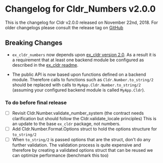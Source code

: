 # Changelog for Cldr_Numbers v2.0.0

This is the changelog for Cldr v2.0.0 released on November 22nd, 2018.  For older changelogs please consult the release tag on [GitHub](https://github.com/kipcole9/cldr_numbers/tags)

## Breaking Changes

* `ex_cldr_numbers` now depends upon [ex_cldr version 2.0](https://hex.pm/packages/ex_cldr/2.0.0).  As a result it is a requirement that at least one backend module be configured as described in the [ex_cldr readme](https://hexdocs.pm/ex_cldr/2.0.0/readme.html#configuration).

* The public API is now based upon functions defined on a backend module. Therefore calls to functions such as `Cldr.Number.to_string/2` should be replaced with calls to `MyApp.Cldr.Number.to_string/2` (assuming your configured backend module is called `MyApp.Cldr`).

### To do before final release

* [ ] Revisit Cldr.Number.validate_number_system (the contract needs clarification but should follow the Cldr.validate_locale principles) This is an update to the base `ex_cldr` package, not numbers.
* [ ] Add Cldr.Number.Format.Options struct to hold the options structure for `to_string/2`
* [ ] When `to_string/2` is passed options that are the struct, don't do any further validation.  The validation process is quite expensive and therefore by creating a validated options struct that can be reused we can optimize performance (benchmark this too)